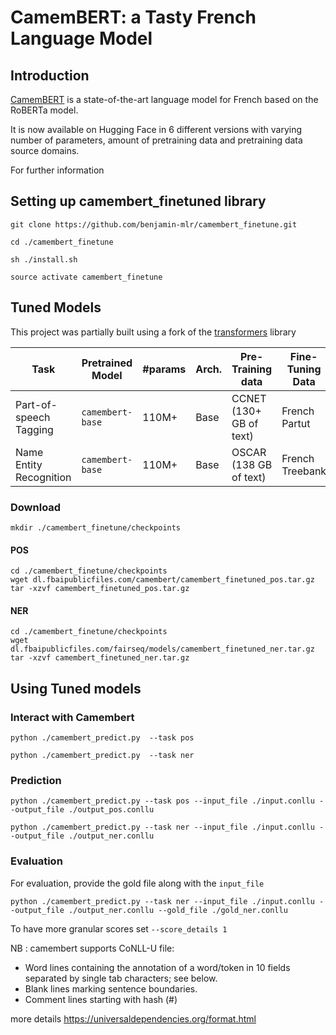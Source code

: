 # CamemBERT: a Tasty French Language Model

## Introduction

[CamemBERT](https://arxiv.org/abs/1911.03894) is a state-of-the-art language model for French based on the RoBERTa model.

It is now available on Hugging Face in 6 different versions with varying number of parameters, amount of pretraining data and pretraining data source domains.

For further information

## Setting up camembert_finetuned library 


`git clone https://github.com/benjamin-mlr/camembert_finetune.git`

`cd ./camembert_finetune`

`sh ./install.sh`

`source activate camembert_finetune` 


## Tuned Models

This project was partially built using a fork of the [transformers](https://huggingface.co/transformers) library 

|Task |  Pretrained Model                          | #params                        | Arch. | Pre-Training data                    |   Fine-Tuning Data | 
|--------|--------------------------------|--------------------------------|-------|-----------------------------------|-----------------------------| 
| Part-of-speech Tagging | `camembert-base` | 110M+   | Base  | CCNET (130+ GB of text)            | French Partut |
| Name Entity Recognition | `camembert-base` | 110M+   | Base  | OSCAR (138 GB of text)            | French Treebank | 

### Download

`mkdir ./camembert_finetune/checkpoints`    

#### POS

`cd ./camembert_finetune/checkpoints`   
`wget dl.fbaipublicfiles.com/camembert/camembert_finetuned_pos.tar.gz`     
`tar -xzvf camembert_finetuned_pos.tar.gz`

#### NER 

`cd ./camembert_finetune/checkpoints`  
`wget dl.fbaipublicfiles.com/fairseq/models/camembert_finetuned_ner.tar.gz`      
`tar -xzvf camembert_finetuned_ner.tar.gz`
 

## Using Tuned models 

### Interact with Camembert 

`python ./camembert_predict.py  --task pos`


`python ./camembert_predict.py  --task ner`

### Prediction 

`python ./camembert_predict.py --task pos --input_file ./input.conllu --output_file ./output_pos.conllu` 


`python ./camembert_predict.py --task ner --input_file ./input.conllu --output_file ./output_ner.conllu`
 

### Evaluation  

For evaluation, provide the gold file along with the `input_file`

`python ./camembert_predict.py --task ner --input_file ./input.conllu --output_file ./output_ner.conllu --gold_file ./gold_ner.conllu `

To have more granular scores set `--score_details 1` 


NB : camembert supports CoNLL-U file: 
- Word lines containing the annotation of a word/token in 10 fields separated by single tab characters; see below.
- Blank lines marking sentence boundaries.
- Comment lines starting with hash (#)

more details https://universaldependencies.org/format.html

 